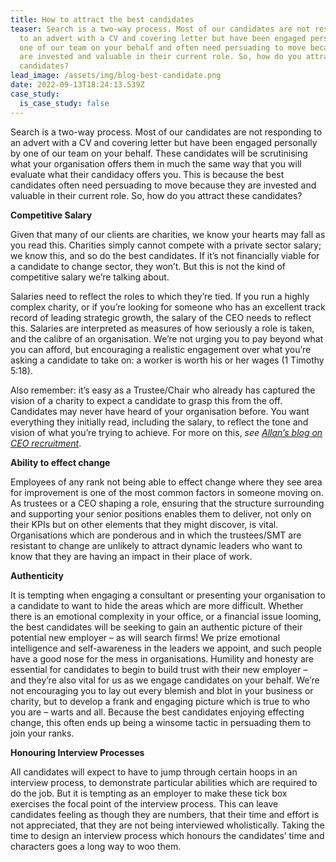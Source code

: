 ```yaml
---
title: How to attract the best candidates
teaser: Search is a two-way process. Most of our candidates are not responding
  to an advert with a CV and covering letter but have been engaged personally by
  one of our team on your behalf and often need persuading to move because they
  are invested and valuable in their current role. So, how do you attract these
  candidates?
lead_image: /assets/img/blog-best-candidate.png
date: 2022-09-13T18:24:13.539Z
case_study:
  is_case_study: false
---
```

Search is a two-way process. Most of our candidates are not responding to an advert with a CV and covering letter but have been engaged personally by one of our team on your behalf. These candidates will be scrutinising what your organisation offers them in much the same way that you will evaluate what their candidacy offers you. This is because the best candidates often need persuading to move because they are invested and valuable in their current role. So, how do you attract these candidates?

**Competitive Salary**

Given that many of our clients are charities, we know your hearts may fall as you read this. Charities simply cannot compete with a private sector salary; we know this, and so do the best candidates. If it’s not financially viable for a candidate to change sector, they won’t. But this is not the kind of competitive salary we’re talking about.

Salaries need to reflect the roles to which they’re tied. If you run a highly complex charity, or if you’re looking for someone who has an excellent track record of leading strategic growth, the salary of the CEO needs to reflect this. Salaries are interpreted as measures of how seriously a role is taken, and the calibre of an organisation. We’re not urging you to pay beyond what you can afford, but encouraging a realistic engagement over what you’re asking a candidate to take on: a worker is worth his or her wages (1 Timothy 5:18).

Also remember: it’s easy as a Trustee/Chair who already has captured the vision of a charity to expect a candidate to grasp this from the off. Candidates may never have heard of your organisation before. You want everything they initially read, including the salary, to reflect the tone and vision of what you’re trying to achieve. For more on this, *see [Allan’s blog on CEO recruitment](https://carneliansearch.com/insights/what-boards-should-ask-search-firms/)*.

**Ability to effect change**

Employees of any rank not being able to effect change where they see area for improvement is one of the most common factors in someone moving on. As trustees or a CEO shaping a role, ensuring that the structure surrounding and supporting your senior positions enables them to deliver, not only on their KPIs but on other elements that they might discover, is vital. Organisations which are ponderous and in which the trustees/SMT are resistant to change are unlikely to attract dynamic leaders who want to know that they are having an impact in their place of work.

**Authenticity**

It is tempting when engaging a consultant or presenting your organisation to a candidate to want to hide the areas which are more difficult. Whether there is an emotional complexity in your office, or a financial issue looming, the best candidates will be seeking to gain an authentic picture of their potential new employer – as will search firms! We prize emotional intelligence and self-awareness in the leaders we appoint, and such people have a good nose for the mess in organisations. Humility and honesty are essential for candidates to begin to build trust with their new employer – and they’re also vital for us as we engage candidates on your behalf. We’re not encouraging you to lay out every blemish and blot in your business or charity, but to develop a frank and engaging picture which is true to who you are – warts and all. Because the best candidates enjoying effecting change, this often ends up being a winsome tactic in persuading them to join your ranks.

**Honouring Interview Processes**

All candidates will expect to have to jump through certain hoops in an interview process, to demonstrate particular abilities which are required to do the job. But it is tempting as an employer to make these tick box exercises the focal point of the interview process. This can leave candidates feeling as though they are numbers, that their time and effort is not appreciated, that they are not being interviewed wholistically. Taking the time to design an interview process which honours the candidates’ time and characters goes a long way to woo them.